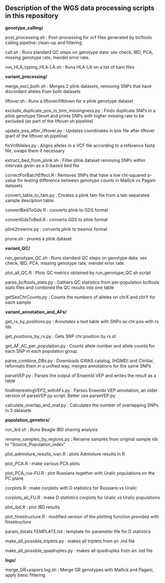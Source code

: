 ## Description of the WGS data processing scripts in this repository


**genotype_calling/**

post_processing.sh : Post-processing for vcf files generated by bcftools calling pipeline: clean-up and filtering

call.sh : Runs standard QC steps on genotype data: sex check, IBD, PCA, missing genotype rate, mendel error rate.

run_HLA_typing_HLA-LA.sh : Runs HLA-LA on a list of bam files

**variant_processing/**

merge_excl_both.sh : Merges 2 plink datasets, removing SNPs that have discordant alleles from both datasets

liftover.sh : Runs a liftover/liftdown for a plink genotype dataset

exclude_duplicate_pos_in_bim_missingness.py : Finds duplicate SNPs in a plink genotype fileset and prints SNPs with higher missing rate to be excluded (as part of the liftover.sh pipeline)

update_pos_after_liftover.py : Updates coordinates in bim file after liftover (part of the liftover.sh pipeline)

fixVcfAlleles.py : Aligns alleles in a VCF file according to a reference fasta file, swaps them if necessary

extract_bed_from_plink.sh : Filter plink dataset removing SNPs within intervals given as a 0-based bed file

correctForBatchEffect.R : Removes SNPs that have a low chi-squared p-value for testing difference between genotype counts in Mallick vs Pagani datasets

convert_table_to_fam.py : Creates a plink fam file from a tab-separated sample desciption table.

convertBedToGds.R : converts plink to GDS format

convertGdsToBed.R : converts GDS to plink format

plink2treemix.py : converts plink to treemix format

prune.sh : prunes a plink dataset

**variant_QC/**

run_genotype_QC.sh : Runs standard QC steps on genotype data: sex check, IBD, PCA, missing genotype rate, mendel error rate.

plot_all_QC.R : Plots QC metrics obtained by run_genotype_QC.sh script

parse_bcftools_stats.py : Gathers QC statistics from per-population bcftools stats files and combined the QC results into one table

getSexChrCounts.py : Counts the numbers of alleles on chrX and chrY for each sample

**variant_annotation_and_AFs/**

get_rs_by_positions.py : Annotates a text table with SNPs as chr:pos with rs ids

get_positions_by_rs.py : Gets SNP chr:position by rs id

get_AF_AC_per_population.py : Counts allele number and allele counts for each SNP in each population group.

parse_combine_DBs.py : Downloads GWAS catalog, (HGMD) and ClinVar, reformats them in a unified way, merges annotations for the same SNPs

parseVEP.py : Parses the output of Ensembl VEP and writes the result as a table

findInterestingVEP2_withAFs.py : Parses Ensembl VEP annotation, an older version of parseVEP.py script. Better use parseVEP.py

calculate_overlap_and_maf.py : Calculates the number of overlapping SNPs in 3 datasets

**population_genetics/**

run_ibd.sh : Runs Beagle IBD sharing analysis

rename_samples_by_regions.py : Rename samples from original sample ids to "Source_Population_index"

plot_admixture_results_ivan.R : plots Admixture results in R

plot_PCA.R : make various PCA plots

plot_PCA_rus-FU.R : plot Russians together with Uralic populations on the PC plane

corplots.R : make corplots with D statistics for Russians vs Uralic

corplots_all_FU.R : make D statistics corplots for Uralic vs Uralic populations

plot_ibd.R : plot IBD results

plot_finestructure.R : modified version of the plotting function provided with finsetructure

param_dstats.TEMPLATE.txt : template for parameter file for D statistics

make_all_possible_triplets.py : makes all triplets from an .ind file 

make_all_possible_quadruples.py : makes all quadruples from an .ind file 

**logs/**

merge_GR+papers.log.sh : Merge GR genotypes with Mallick and Pagani, apply basic filtering
